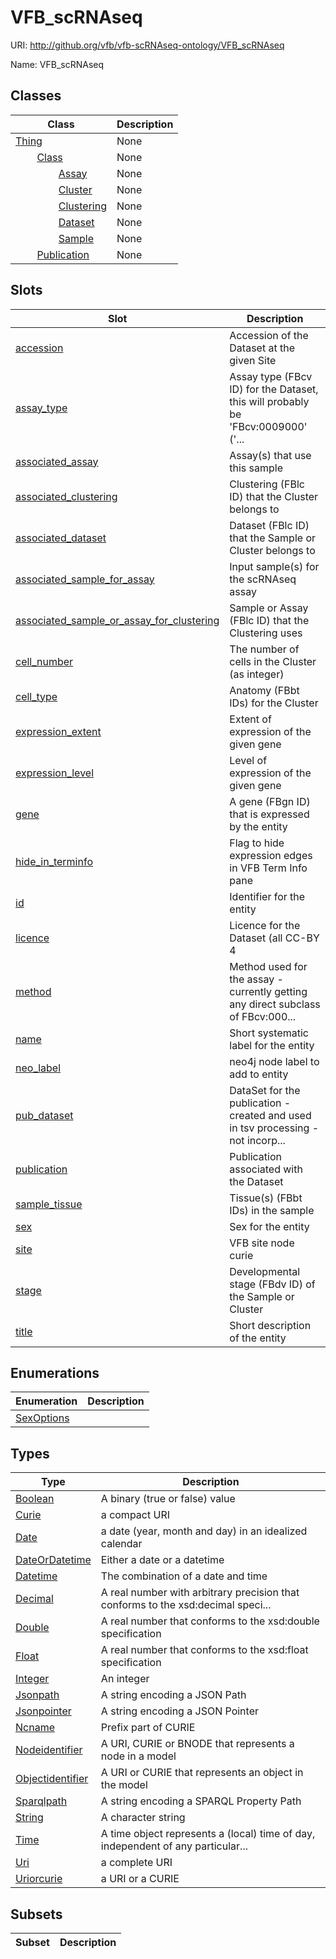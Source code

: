 # VFB_scRNAseq



URI: http://github.org/vfb/vfb-scRNAseq-ontology/VFB_scRNAseq

Name: VFB_scRNAseq



## Classes

| Class | Description |
| --- | --- |
| [Thing](Thing.md) | None |
| &nbsp;&nbsp;&nbsp;&nbsp;&nbsp;&nbsp;&nbsp;&nbsp;[Class](Class.md) | None |
| &nbsp;&nbsp;&nbsp;&nbsp;&nbsp;&nbsp;&nbsp;&nbsp;&nbsp;&nbsp;&nbsp;&nbsp;&nbsp;&nbsp;&nbsp;&nbsp;[Assay](Assay.md) | None |
| &nbsp;&nbsp;&nbsp;&nbsp;&nbsp;&nbsp;&nbsp;&nbsp;&nbsp;&nbsp;&nbsp;&nbsp;&nbsp;&nbsp;&nbsp;&nbsp;[Cluster](Cluster.md) | None |
| &nbsp;&nbsp;&nbsp;&nbsp;&nbsp;&nbsp;&nbsp;&nbsp;&nbsp;&nbsp;&nbsp;&nbsp;&nbsp;&nbsp;&nbsp;&nbsp;[Clustering](Clustering.md) | None |
| &nbsp;&nbsp;&nbsp;&nbsp;&nbsp;&nbsp;&nbsp;&nbsp;&nbsp;&nbsp;&nbsp;&nbsp;&nbsp;&nbsp;&nbsp;&nbsp;[Dataset](Dataset.md) | None |
| &nbsp;&nbsp;&nbsp;&nbsp;&nbsp;&nbsp;&nbsp;&nbsp;&nbsp;&nbsp;&nbsp;&nbsp;&nbsp;&nbsp;&nbsp;&nbsp;[Sample](Sample.md) | None |
| &nbsp;&nbsp;&nbsp;&nbsp;&nbsp;&nbsp;&nbsp;&nbsp;[Publication](Publication.md) | None |



## Slots

| Slot | Description |
| --- | --- |
| [accession](accession.md) | Accession of the Dataset at the given Site |
| [assay_type](assay_type.md) | Assay type (FBcv ID) for the Dataset, this will probably be 'FBcv:0009000' ('... |
| [associated_assay](associated_assay.md) | Assay(s) that use this sample |
| [associated_clustering](associated_clustering.md) | Clustering (FBlc ID) that the Cluster belongs to |
| [associated_dataset](associated_dataset.md) | Dataset (FBlc ID) that the Sample or Cluster belongs to |
| [associated_sample_for_assay](associated_sample_for_assay.md) | Input sample(s) for the scRNAseq assay |
| [associated_sample_or_assay_for_clustering](associated_sample_or_assay_for_clustering.md) | Sample or Assay (FBlc ID) that the Clustering uses |
| [cell_number](cell_number.md) | The number of cells in the Cluster (as integer) |
| [cell_type](cell_type.md) | Anatomy (FBbt IDs) for the Cluster |
| [expression_extent](expression_extent.md) | Extent of expression of the given gene |
| [expression_level](expression_level.md) | Level of expression of the given gene |
| [gene](gene.md) | A gene (FBgn ID) that is expressed by the entity |
| [hide_in_terminfo](hide_in_terminfo.md) | Flag to hide expression edges in VFB Term Info pane |
| [id](id.md) | Identifier for the entity |
| [licence](licence.md) | Licence for the Dataset (all CC-BY 4 |
| [method](method.md) | Method used for the assay - currently getting any direct subclass of FBcv:000... |
| [name](name.md) | Short systematic label for the entity |
| [neo_label](neo_label.md) | neo4j node label to add to entity |
| [pub_dataset](pub_dataset.md) | DataSet for the publication - created and used in tsv processing - not incorp... |
| [publication](publication.md) | Publication associated with the Dataset |
| [sample_tissue](sample_tissue.md) | Tissue(s) (FBbt IDs) in the sample |
| [sex](sex.md) | Sex for the entity |
| [site](site.md) | VFB site node curie |
| [stage](stage.md) | Developmental stage (FBdv ID) of the Sample or Cluster |
| [title](title.md) | Short description of the entity |


## Enumerations

| Enumeration | Description |
| --- | --- |
| [SexOptions](SexOptions.md) |  |


## Types

| Type | Description |
| --- | --- |
| [Boolean](Boolean.md) | A binary (true or false) value |
| [Curie](Curie.md) | a compact URI |
| [Date](Date.md) | a date (year, month and day) in an idealized calendar |
| [DateOrDatetime](DateOrDatetime.md) | Either a date or a datetime |
| [Datetime](Datetime.md) | The combination of a date and time |
| [Decimal](Decimal.md) | A real number with arbitrary precision that conforms to the xsd:decimal speci... |
| [Double](Double.md) | A real number that conforms to the xsd:double specification |
| [Float](Float.md) | A real number that conforms to the xsd:float specification |
| [Integer](Integer.md) | An integer |
| [Jsonpath](Jsonpath.md) | A string encoding a JSON Path |
| [Jsonpointer](Jsonpointer.md) | A string encoding a JSON Pointer |
| [Ncname](Ncname.md) | Prefix part of CURIE |
| [Nodeidentifier](Nodeidentifier.md) | A URI, CURIE or BNODE that represents a node in a model |
| [Objectidentifier](Objectidentifier.md) | A URI or CURIE that represents an object in the model |
| [Sparqlpath](Sparqlpath.md) | A string encoding a SPARQL Property Path |
| [String](String.md) | A character string |
| [Time](Time.md) | A time object represents a (local) time of day, independent of any particular... |
| [Uri](Uri.md) | a complete URI |
| [Uriorcurie](Uriorcurie.md) | a URI or a CURIE |


## Subsets

| Subset | Description |
| --- | --- |
